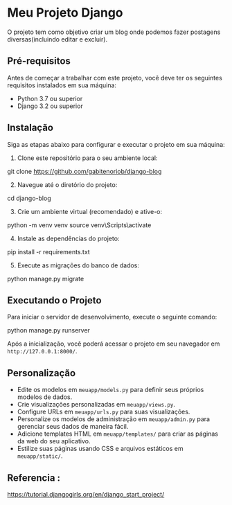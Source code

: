 

# Meu Projeto Django

O projeto tem como objetivo criar um blog onde podemos fazer postagens diversas(incluindo editar e excluir).

## Pré-requisitos

Antes de começar a trabalhar com este projeto, você deve ter os seguintes requisitos instalados em sua máquina:

- Python 3.7 ou superior
- Django 3.2 ou superior

## Instalação

Siga as etapas abaixo para configurar e executar o projeto em sua máquina:

1. Clone este repositório para o seu ambiente local:

git clone https://github.com/gabitenoriob/django-blog


2. Navegue até o diretório do projeto:

cd django-blog

3. Crie um ambiente virtual (recomendado) e ative-o:

python -m venv venv
source venv\Scripts\activate

4. Instale as dependências do projeto:

pip install -r requirements.txt

5. Execute as migrações do banco de dados:

python manage.py migrate

## Executando o Projeto

Para iniciar o servidor de desenvolvimento, execute o seguinte comando:

python manage.py runserver

Após a inicialização, você poderá acessar o projeto em seu navegador em `http://127.0.0.1:8000/`.

## Personalização


- Edite os modelos em `meuapp/models.py` para definir seus próprios modelos de dados.
- Crie visualizações personalizadas em `meuapp/views.py`.
- Configure URLs em `meuapp/urls.py` para suas visualizações.
- Personalize os modelos de administração em `meuapp/admin.py` para gerenciar seus dados de maneira fácil.
- Adicione templates HTML em `meuapp/templates/` para criar as páginas da web do seu aplicativo.
- Estilize suas páginas usando CSS e arquivos estáticos em `meuapp/static/`.



## Referencia :

https://tutorial.djangogirls.org/en/django_start_project/
